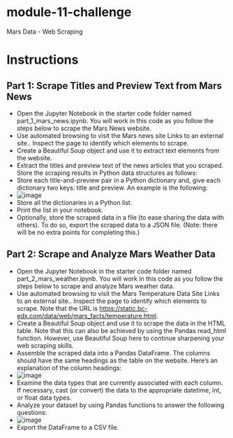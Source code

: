 # module-11-challenge
Mars Data - Web Scraping

# Instructions

## Part 1: Scrape Titles and Preview Text from Mars News
- Open the Jupyter Notebook in the starter code folder named part_1_mars_news.ipynb. You will work in this code as you follow the steps below to scrape the Mars News website.
- Use automated browsing to visit the Mars news site Links to an external site.. Inspect the page to identify which elements to scrape.
- Create a Beautiful Soup object and use it to extract text elements from the website.
- Extract the titles and preview text of the news articles that you scraped. Store the scraping results in Python data structures as follows:
-  Store each title-and-preview pair in a Python dictionary and, give each dictionary two keys: title and preview. An example is the following:
-  ![image](https://github.com/BrennanB572/module-11-challenge/assets/114636599/3b9b8991-b38f-4531-95b8-f536050570ec)
-  Store all the dictionaries in a Python list.
-  Print the list in your notebook.
-  Optionally, store the scraped data in a file (to ease sharing the data with others). To do so, export the scraped data to a JSON file. (Note: there will be no extra points for completing this.)

## Part 2: Scrape and Analyze Mars Weather Data
- Open the Jupyter Notebook in the starter code folder named part_2_mars_weather.ipynb. You will work in this code as you follow the steps below to scrape and analyze Mars weather data.
-  Use automated browsing to visit the Mars Temperature Data Site Links to an external site.. Inspect the page to identify which elements to scrape. Note that the URL is https://static.bc-edx.com/data/web/mars_facts/temperature.html.
-  Create a Beautiful Soup object and use it to scrape the data in the HTML table. Note that this can also be achieved by using the Pandas read_html function. However, use Beautiful Soup here to continue sharpening your web scraping skills.
-  Assemble the scraped data into a Pandas DataFrame. The columns should have the same headings as the table on the website. Here’s an explanation of the column headings:
-  ![image](https://github.com/BrennanB572/module-11-challenge/assets/114636599/f1342413-6d68-4ce5-9f9d-acb5b6f40fd0)
-  Examine the data types that are currently associated with each column. If necessary, cast (or convert) the data to the appropriate datetime, int, or float data types.
-  Analyze your dataset by using Pandas functions to answer the following questions:
-  ![image](https://github.com/BrennanB572/module-11-challenge/assets/114636599/babc288a-1bf2-430f-8831-0ac3c3ac0fdd)
-  Export the DataFrame to a CSV file.


